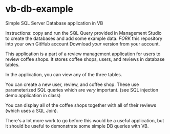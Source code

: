 # vb-db-example
Simple SQL Server Database application in VB

Instructions: copy and run the SQL Query provided in Management Studio to create the databases and add some example data.
*FORK* this repository into your own GitHub account
Download *your* version from your account. 

This application is a part of a review management application for users to review coffee shops. It stores coffee shops, users, and reviews in database tables. 

In the application, you can view any of the three tables.

You can create a new user, review, and coffee shop.
These use parameterized SQL queries which are *very* important. (see SQL injection demo application in class)

You can display all of the coffee shops together with all of their reviews (which uses a SQL Join).

There's a lot more work to go before this would be a useful application, but it should be useful to demonstrate some simple DB queries with VB.
